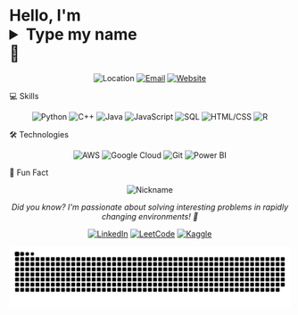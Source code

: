 # Hello, I'm <details><summary>Type my name</summary>Emmanuel Melchizedek Vunnava!</details> 👋
<p align="center"> <img src="https://img.shields.io/badge/Location-Delray%20Beach%2C%20FL-blue?style=for-the-badge&logo=google-maps" alt="Location"> <a href="mailto:emmanuelmelchizedekvunnava@gmail.com"><img src="https://img.shields.io/badge/Email-Contact%20Me-red?style=for-the-badge&logo=gmail" alt="Email"></a> <a href="https://emmanuel-v.onrender.com"><img src="https://img.shields.io/badge/Website-Visit%20Me-orange?style=for-the-badge&logo=google-chrome" alt="Website"></a> </p>
💻 Skills
<p align="center"> <img src="https://img.shields.io/badge/Python-★★★★☆-yellow?style=for-the-badge&logo=python" alt="Python"> <img src="https://img.shields.io/badge/C++-★★★★☆-blue?style=for-the-badge&logo=c%2B%2B" alt="C++"> <img src="https://img.shields.io/badge/Java-★★★☆☆-orange?style=for-the-badge&logo=java" alt="Java"> <img src="https://img.shields.io/badge/JavaScript-★★★☆☆-yellow?style=for-the-badge&logo=javascript" alt="JavaScript"> <img src="https://img.shields.io/badge/SQL-★★★★☆-blue?style=for-the-badge&logo=mysql" alt="SQL"> <img src="https://img.shields.io/badge/HTML%2FCSS-★★★★☆-orange?style=for-the-badge&logo=html5" alt="HTML/CSS"> <img src="https://img.shields.io/badge/R-★★★☆☆-blue?style=for-the-badge&logo=r" alt="R"> </p>
🛠 Technologies
<p align="center"> <img src="https://img.shields.io/badge/AWS-★★★☆☆-yellow?style=for-the-badge&logo=amazon-aws" alt="AWS"> <img src="https://img.shields.io/badge/Google%20Cloud-★★★☆☆-blue?style=for-the-badge&logo=google-cloud" alt="Google Cloud"> <img src="https://img.shields.io/badge/Git-★★★★☆-orange?style=for-the-badge&logo=git" alt="Git"> <img src="https://img.shields.io/badge/Power%20BI-★★★☆☆-yellow?style=for-the-badge&logo=power-bi" alt="Power BI"> </p>
🌟 Fun Fact
<p align="center"> <img src="https://img.shields.io/badge/Nickname-El%20Patron2-purple?style=for-the-badge" alt="Nickname"> </p> <p align="center"> <em>Did you know? I'm passionate about solving interesting problems in rapidly changing environments! 🚀</em> </p> <p align="center"> <a href="https://www.linkedin.com/in/emmanuel-melchizedek-vunnava-56b370194"><img src="https://img.shields.io/badge/LinkedIn-Connect-blue?style=for-the-badge&logo=linkedin" alt="LinkedIn"></a> <a href="https://leetcode.com/u/EmmanuelMelchizedek/"><img src="https://img.shields.io/badge/LeetCode-Solve-orange?style=for-the-badge&logo=leetcode" alt="LeetCode"></a> <a href="https://www.kaggle.com/emmanuelvunnava"><img src="https://img.shields.io/badge/Kaggle-Compete-blue?style=for-the-badge&logo=kaggle" alt="Kaggle"></a> </p> <!-- Snake Game --> <p align="center"> <img src="https://raw.githubusercontent.com/platane/snk/output/github-contribution-grid-snake.svg" alt="Snake Game"> </p>
